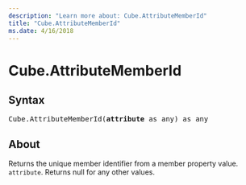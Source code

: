 ```yaml
---
description: "Learn more about: Cube.AttributeMemberId"
title: "Cube.AttributeMemberId"
ms.date: 4/16/2018
---
```

# Cube.AttributeMemberId

## Syntax

<pre>Cube.AttributeMemberId(<b>attribute</b> as any) as any
</pre>

## About
Returns the unique member identifier from a member property value. `attribute`. Returns null for any other values.
